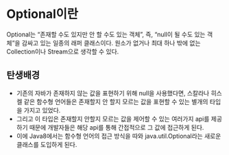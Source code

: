 Optional이란
============================================ 
Optional는 “존재할 수도 있지만 안 할 수도 있는 객체”, 즉, “null이 될 수도 있는 객체”을 감싸고 있는 일종의 래퍼 클래스이다.
원소가 없거나 최대 하나 밖에 없는 Collection이나 Stream으로 생각할 수 있다.


탄생배경
---------------------------

* 기존의 자바가 존재하지 않는 값을 표현하기 위해 null을 사용했다면, 스칼라나 히스켈 같은 함수형 언어들은 존재할지 안 할지 모르는 값을 표현할 수 있는 별개의
타입을 가지고 있었다. 
* 그리고 이 타입은 존재할지 안할지 모르는 값을 제어할 수 있는 여러가지 api를 제공하기 때문에 개발자들은 해당 api를 통해 간접적으로 그 값에 접근하게 된다.
* 이에 Java8에서는 함수형 언어의 접근 방식을 따와 java.util.Optional<T>라는 새로운 클래스를 도입하게 된다.
